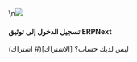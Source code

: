 \n![](https://docs.erpnext.com/files/erpnext-docs-navbar-logo.png)

#### تسجيل الدخول إلى توثيق ERPNext

ليس لديك حساب؟ [الاشتراك](# اشتراك)